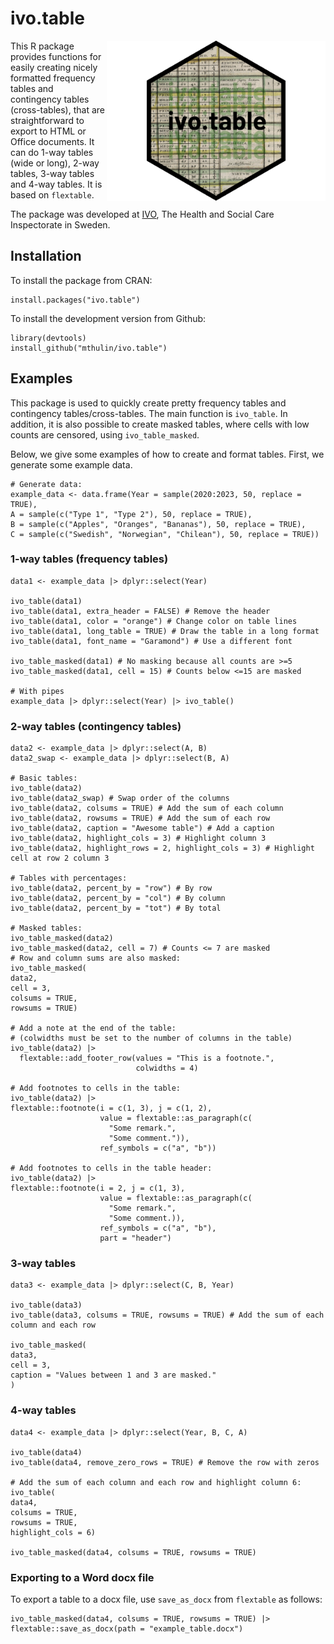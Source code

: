 # ivo.table 
<img src="man/figures/logo.png" align="right" width="350" />

This R package provides functions for easily creating nicely formatted frequency tables and contingency tables (cross-tables), that are straightforward to export to HTML or Office documents. It can do 1-way tables (wide or long), 2-way tables, 3-way tables and 4-way tables. It is based on `flextable`.

The package was developed at [IVO](https://www.ivo.se), The Health and Social Care Inspectorate in Sweden.

## Installation
To install the package from CRAN:

```
install.packages("ivo.table")
```

To install the development version from Github:

```
library(devtools)
install_github("mthulin/ivo.table")
```

## Examples
This package is used to quickly create pretty frequency tables and contingency tables/cross-tables. The main function is `ivo_table`. In addition, it is also possible to create masked tables, where cells with low counts are censored, using `ivo_table_masked`.

Below, we give some examples of how to create and format tables. First, we generate some example data.

```
# Generate data:
example_data <- data.frame(Year = sample(2020:2023, 50, replace = TRUE),
A = sample(c("Type 1", "Type 2"), 50, replace = TRUE),
B = sample(c("Apples", "Oranges", "Bananas"), 50, replace = TRUE),
C = sample(c("Swedish", "Norwegian", "Chilean"), 50, replace = TRUE))
```

### 1-way tables (frequency tables)
```
data1 <- example_data |> dplyr::select(Year)

ivo_table(data1)
ivo_table(data1, extra_header = FALSE) # Remove the header
ivo_table(data1, color = "orange") # Change color on table lines
ivo_table(data1, long_table = TRUE) # Draw the table in a long format
ivo_table(data1, font_name = "Garamond") # Use a different font

ivo_table_masked(data1) # No masking because all counts are >=5
ivo_table_masked(data1, cell = 15) # Counts below <=15 are masked

# With pipes
example_data |> dplyr::select(Year) |> ivo_table()
```

### 2-way tables (contingency tables)
```
data2 <- example_data |> dplyr::select(A, B)
data2_swap <- example_data |> dplyr::select(B, A)

# Basic tables:
ivo_table(data2)
ivo_table(data2_swap) # Swap order of the columns
ivo_table(data2, colsums = TRUE) # Add the sum of each column
ivo_table(data2, rowsums = TRUE) # Add the sum of each row
ivo_table(data2, caption = "Awesome table") # Add a caption
ivo_table(data2, highlight_cols = 3) # Highlight column 3
ivo_table(data2, highlight_rows = 2, highlight_cols = 3) # Highlight cell at row 2 column 3

# Tables with percentages:
ivo_table(data2, percent_by = "row") # By row
ivo_table(data2, percent_by = "col") # By column
ivo_table(data2, percent_by = "tot") # By total

# Masked tables:
ivo_table_masked(data2)
ivo_table_masked(data2, cell = 7) # Counts <= 7 are masked
# Row and column sums are also masked:
ivo_table_masked(
data2,
cell = 3,
colsums = TRUE,
rowsums = TRUE)

# Add a note at the end of the table:
# (colwidths must be set to the number of columns in the table)
ivo_table(data2) |>
  flextable::add_footer_row(values = "This is a footnote.",
                            colwidths = 4)

# Add footnotes to cells in the table:
ivo_table(data2) |>
flextable::footnote(i = c(1, 3), j = c(1, 2),
                    value = flextable::as_paragraph(c(
                      "Some remark.",
                      "Some comment.")),
                    ref_symbols = c("a", "b"))

# Add footnotes to cells in the table header:
ivo_table(data2) |>
flextable::footnote(i = 2, j = c(1, 3),
                    value = flextable::as_paragraph(c(
                      "Some remark.",
                      "Some comment.)),
                    ref_symbols = c("a", "b"),
                    part = "header")
```

### 3-way tables
```
data3 <- example_data |> dplyr::select(C, B, Year)

ivo_table(data3)
ivo_table(data3, colsums = TRUE, rowsums = TRUE) # Add the sum of each column and each row

ivo_table_masked(
data3,
cell = 3,
caption = "Values between 1 and 3 are masked."
)
```

### 4-way tables
```
data4 <- example_data |> dplyr::select(Year, B, C, A)

ivo_table(data4)
ivo_table(data4, remove_zero_rows = TRUE) # Remove the row with zeros

# Add the sum of each column and each row and highlight column 6:
ivo_table(
data4,
colsums = TRUE,
rowsums = TRUE,
highlight_cols = 6)

ivo_table_masked(data4, colsums = TRUE, rowsums = TRUE)
```

### Exporting to a Word docx file
To export a table to a docx file, use `save_as_docx` from `flextable` as follows:

```
ivo_table_masked(data4, colsums = TRUE, rowsums = TRUE) |> flextable::save_as_docx(path = "example_table.docx")
```
